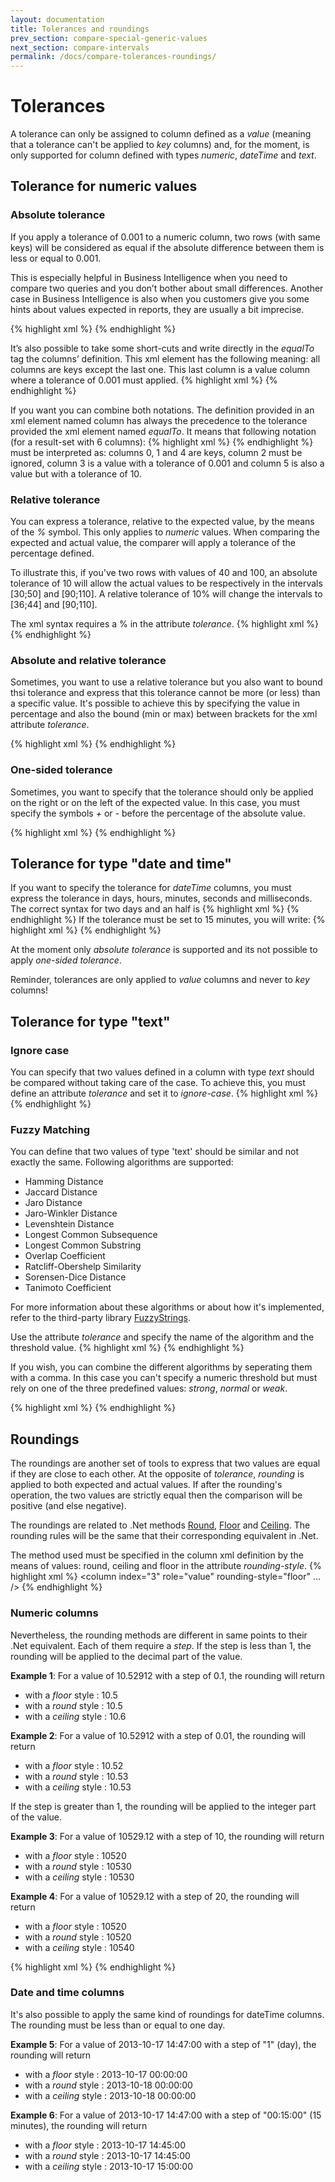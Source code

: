 ```yaml
---
layout: documentation
title: Tolerances and roundings
prev_section: compare-special-generic-values
next_section: compare-intervals
permalink: /docs/compare-tolerances-roundings/
---
```

# Tolerances

A tolerance can only be assigned to column defined as a *value* (meaning that a tolerance can't be applied to *key* columns) and, for the moment, is only supported for column defined with types *numeric*, *dateTime* and *text*.

## Tolerance for numeric values

### Absolute tolerance

If you apply a tolerance of 0.001 to a numeric column, two rows (with same keys) will be considered as equal if the absolute difference between them is less or equal to 0.001.

This is especially helpful in Business Intelligence when you need to compare two queries and you don’t bother about small differences. Another case in Business Intelligence is also when you customers give you some hints about values expected in reports, they are usually a bit imprecise.

{% highlight xml %}
<column index="2" tolerance="0.001" />
{% endhighlight %}

It’s also possible to take some short-cuts and write directly in the *equalTo* tag the columns’ definition. This xml element has the following meaning: all columns are keys except the last one. This last column is a value column where a tolerance of 0.001 must applied.
{% highlight xml %}
<equal-to values="last" tolerance="0.001">
{% endhighlight %}

If you want you can combine both notations. The definition provided in an xml element named column has always the precedence to the tolerance provided the xml element named *equalTo*. It means that following notation (for a result-set with 6 columns):
{% highlight xml %}
<equal-to keys="all-except-last" tolerance="10">
	<column index="2" role="ignore" />
	<column index="3" tolerance="0.001" />
</equal-to>
{% endhighlight %}
must be interpreted as: columns 0, 1 and 4 are keys, column 2 must be ignored, column 3 is a value with a tolerance of 0.001 and column 5 is also a value but with a tolerance of 10.

### Relative tolerance

You can express a tolerance, relative to the expected value, by the means of the *%* symbol. This only applies to *numeric* values. When comparing the expected and actual value, the comparer will apply a tolerance of the percentage defined.

To illustrate this, if you've two rows with values of 40 and 100, an absolute tolerance of 10 will allow the actual values to be respectively in the intervals [30;50] and [90;110]. A relative tolerance of 10% will change the intervals to [36;44] and [90;110].

The xml syntax requires a % in the attribute *tolerance*.
{% highlight xml %}
<column index="3" role="value" type="numeric" tolerance="10%" />
{% endhighlight %}

### Absolute and relative tolerance

Sometimes, you want to use a relative tolerance but you also want to bound thsi tolerance and express that this tolerance cannot be more (or less) than a specific value. It's possible to achieve this by specifying the value in percentage and also the bound (min or max) between brackets for the xml attribute *tolerance*.

{% highlight xml %}
<column index="3" role="value" type="numeric" tolerance="10% (min 0.001)" />
{% endhighlight %}

### One-sided tolerance
Sometimes, you want to specify that the tolerance should only be applied on the right or on the left of the expected value. In this case, you must specify the symbols *+* or *-* before the percentage of the absolute value.

{% highlight xml %}
<column index="3" role="value" type="numeric" tolerance="+10%" />
{% endhighlight %}

## Tolerance for type "date and time"

If you want to specify the tolerance for *dateTime* columns, you must express the tolerance in days, hours, minutes, seconds and milliseconds. The correct syntax for two days and an half is
{% highlight xml %}
<column index="3" role="value" type="dateTime" tolerance="2.12:00:00" />
{% endhighlight %}
If the tolerance must be set to 15 minutes, you will write:
{% highlight xml %}
<column index="3" role="value" type="dateTime" tolerance="00:15:00" />
{% endhighlight %}

At the moment only *absolute tolerance* is supported and its not possible to apply *one-sided tolerance*.

Reminder, tolerances are only applied to *value* columns and never to *key* columns!

## Tolerance for type "text"

### Ignore case

You can specify that two values defined in a column with type *text* should be compared without taking care of the case. To achieve this, you must define an attribute *tolerance* and set it to *ignore-case*.
{% highlight xml %}
<column index="1" role="value" type="text" tolerance="ignore-case"/>
{% endhighlight %}

### Fuzzy Matching

You can define that two values of type 'text' should be similar and not exactly the same. Following algorithms are supported:

* Hamming Distance
* Jaccard Distance
* Jaro Distance
* Jaro-Winkler Distance
* Levenshtein Distance
* Longest Common Subsequence
* Longest Common Substring
* Overlap Coefficient
* Ratcliff-Obershelp Similarity
* Sorensen-Dice Distance
* Tanimoto Coefficient

For more information about these algorithms or about how it's implemented, refer to the third-party library [FuzzyStrings](https://github.com/kdjones/fuzzystring).

Use the attribute *tolerance* and specify the name of the algorithm and the threshold value.
{% highlight xml %}
<column index="1" role="value" type="text" tolerance="Levenshtein(5)"/>
{% endhighlight %}

If you wish, you can combine the different algorithms by seperating them with a comma. In this case you can't specify a numeric threshold but must rely on one of the three predefined values: *strong*, *normal* or *weak*.

{% highlight xml %}
<column 
  index="1" 
  role="value" 
  type="text" 
  tolerance="LongestCommonSubsequence, LongestCommonSubstring, OverlapCoefficient (weak)"
/>
{% endhighlight %}

## Roundings

The roundings are another set of tools to express that two values are equal if they are close to each other. At the opposite of *tolerance*,  *rounding* is applied to both expected and actual values. If after the rounding's operation, the two values are strictly equal then the comparison will be positive (and else negative).

The roundings are related to .Net methods [Round](http://msdn.microsoft.com/en-us/library/wyk4d9cy.aspx), [Floor](http://msdn.microsoft.com/en-us/library/e0b5f0xb.aspx) and [Ceiling](http://msdn.microsoft.com/en-us/library/zx4t0t48.aspx). The rounding rules will be the same that their corresponding equivalent in .Net.

The method used must be specified in the column xml definition by the means of values: round, ceiling and floor in the attribute *rounding-style*.
{% highlight xml %}
<column index="3" role="value" rounding-style="floor" ... />
{% endhighlight %}

### Numeric columns

Nevertheless, the rounding methods are different in same points to their .Net equivalent. Each of them require a _step_. If the step is less than 1, the rounding will be applied to the decimal part of the value.

**Example 1**: For a value of 10.52912 with a step of 0.1, the rounding will return

* with a _floor_ style : 10.5  
* with a _round_ style : 10.5
* with a _ceiling_ style : 10.6

**Example 2**: For a value of 10.52912 with a step of 0.01, the rounding will return

* with a _floor_ style : 10.52  
* with a _round_ style : 10.53
* with a _ceiling_ style : 10.53

If the step is greater than 1, the rounding will be applied to the integer part of the value.

**Example 3**: For a value of 10529.12 with a step of 10, the rounding will return

* with a _floor_ style : 10520  
* with a _round_ style : 10530
* with a _ceiling_ style : 10530

**Example 4**: For a value of 10529.12 with a step of 20, the rounding will return

* with a _floor_ style : 10520  
* with a _round_ style : 10520
* with a _ceiling_ style : 10540

{% highlight xml %}
<column index="3" role="value" rounding-style="floor" rounding-step="20" />
{% endhighlight %}

### Date and time columns

It's also possible to apply the same kind of roundings for dateTime columns. The rounding must be less than or equal to one day.

**Example 5**: For a value of 2013-10-17 14:47:00 with a step of "1" (day), the rounding will return

* with a _floor_ style : 2013-10-17 00:00:00  
* with a _round_ style : 2013-10-18 00:00:00
* with a _ceiling_ style : 2013-10-18 00:00:00

**Example 6**: For a value of 2013-10-17 14:47:00 with a step of "00:15:00" (15 minutes), the rounding will return

* with a _floor_ style : 2013-10-17 14:45:00
* with a _round_ style : 2013-10-17 14:45:00
* with a _ceiling_ style : 2013-10-17 15:00:00
